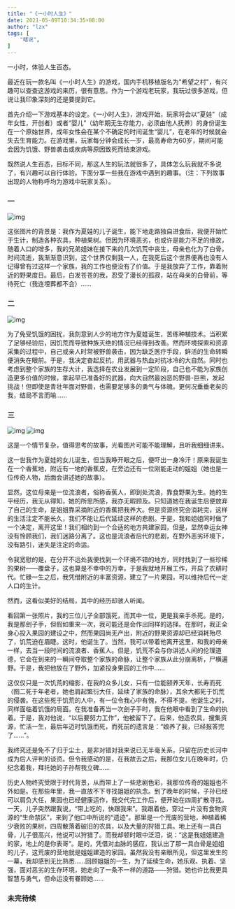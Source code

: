 ```yaml
---
title: "《一小时人生》"
date: 2021-05-09T10:34:35+08:00
author: "lzx"
tags: [
    "瞎说",
]
---
```

一小时，体验人生百态。

最近在玩一款名叫《一小时人生》的游戏，国内手机移植版名为"希望之村"，有兴趣可以查查这游戏的来历，很有意思。作为一个游戏老玩家，我玩过很多游戏，但说让我印象深刻的还是要提到它。

首先介绍一下游戏基本的设定。《一小时人生》，游戏开始，玩家将会以“夏娃”（成年女性，开创者）或者“婴儿”（幼年期无生存能力，必须由他人抚养）的身份诞生在一个原始世界，成年女性会在某个不确定的时间诞生“婴儿”，在老年的时候就会失去生育能力。在游戏里，玩家每分钟会成长一岁，最高寿命为60岁，期间可能会因为饥饿、野兽袭击或疾病等原因致死而结束游戏。

既然说人生百态，目标不同，那这人生的玩法就很多了，具体怎么玩我就不多说了，有兴趣可以自行体验。下面分享一些我在游戏中遇到的趣事。（注：下列故事出现的人物称呼均为游戏中玩家关系）。

### 一
![img](https://cdn.jsdelivr.net/gh/lzxqaq/jsdelivr@master/image/2021-5-9-2/2.jpg)

这张图片的背景是：我作为夏娃的儿子诞生，能下地走路独自进食后，我便开始忙于生计，制造各种农具，种植果树。但因为环境恶劣，也或许是能力不足的缘故，随着人口的增多，我的兄弟姐妹在接下来的几次饥荒中丧生，母亲也化为了白骨。时间流逝，我渐渐意识到，这个世界仅剩我一人，在我死后这个世界便再也没有人记得曾有过这样一个家族，我的工作也便没有了价值。于是我放弃了工作，靠着附近的野果度日。最后，白发苍苍的我，忍受了漫长的孤寂，站在母亲的白骨前，等待死亡（我连埋葬都不会）……

### 二
![img](https://cdn.jsdelivr.net/gh/lzxqaq/jsdelivr@master/image/2021-5-9-2/7.jpg)

为了免受饥饿的困扰，我刻意到人少的地方作为夏娃诞生，苦练种植技术。当积累了足够经验后，因饥荒而导致种族灭绝的情况已经得到改善。然而环境探索和资源采集的过程中，自己或亲人时常被野兽袭击，因为缺乏医疗手段，鲜活的生命转瞬便消失在眼前。于是，我决定奋起反抗，用武器与热血对抗冰冷的大自然。同时也考虑到整个家族的生存大计，我选择在农业发展到一定阶段，自己也不能为家族创造更多价值的时候，拿起早已准备好的武器，向大自然最凶恶的野兽-巨熊，发起挑战！但即使是青壮年面对野兽，也需要足够多的勇气与体魄，更何况垂垂老矣的我，结局不言而喻……

### 三
![img](https://cdn.jsdelivr.net/gh/lzxqaq/jsdelivr@master/image//2021-5-9-2/6.jpg)
![img](https://cdn.jsdelivr.net/gh/lzxqaq/jsdelivr@master/image/2021-5-9-2/8.jpg)

这是一个情节复杂，值得思考的故事，光看图片可能不能理解，且听我细细讲来。

这一世我作为夏娃的女儿诞生，但当我睁开眼之后，便吓出一身冷汗！原来我诞生在一个香蕉地，附近有一地的香蕉皮，在旁边还有一位刚能走动的姐姐（她也是一位传奇人物，后面会讲述她的故事）。

显然，这位母亲是一位流浪者，俗称香蕉人，即到处流浪，靠食野果为生。她的生平经历，我无从得知，她的所思所感，我亦无暇顾及。只知道她在我诞生后便放弃了自己的生命，是姐姐靠采摘附近的香蕉把我养大。但是资源终究会消耗完，这样的生活注定不能长久，我们不能让后代延续这样的悲剧。于是，我和姐姐同时做了一个决定，离开这里！我们相约到一个合适的地方共建家园，但是，显然幸运女神没有怜顾我们，我们迷路分离了。这也是流浪者后代的悲剧，在野外恶劣环境下，没有路引，迷失是注定的命运。

令我宽慰的是，在分开不远处我便找到一个环境不错的地方，同时找到了一些珍稀的果树——覆盘子，这也算是不幸中的万幸。于是我就地开展工作，开启了农耕时代。忙碌一生之后，我凭借附近的丰富资源，建立了一片果园，可以维持后代一定人口的生计。

然而，这看似美好的结局，其中的经历却骇人听闻。

看回第一张照片，我的三位儿子全部饿死，而其中一位，更是我亲手杀死。是的，我是那刽子手，但假如重来一次，我可能还是会作出同样的选择。在那时，我正全身心投入果园的建设之中，然而果园尚无产出，附近的野果资源却已经消耗殆尽了，饥荒迫在眉睫。这时，他诞生了。当然，我可以带着他离开这里，和我的母亲一样，去当一段时间的流浪者、香蕉人。但是，饥荒不会与你讲述人间的伦理道德，它会在到来的一瞬间夺取整个家族的命脉，让整个家族从此分崩离析，尸横遍野。于是，我把他放在了野外，加紧投身果园的工作中……

这仅仅只是一次饥荒的缩影，在我的众多儿女，只有一位能颐养天年，长寿而死（图二死于年老者，她也肩起繁衍大任，延续了家族的命脉），其余大都死于饥荒的侵袭。在这些死于饥荒的人中，有一位令我心中有愧，不得不提。他诞生之时，同样面临着饥饿的局面。在我准备再当一次刽子手时，我在他眼中看到了生命的执着。于是，我对他说，“以后要努力工作”，他被留下了。后来，他造农具，搜集资源，忙活一生，最后年迈时饥饿而死，而死前的遗言是：“娘养了我，已经报答完了……”。

我终究还是免不了归于尘土，是非对错对我来说已无半毫关系，只留在历史长河中成为后人评判的谈资。但令我感动的是，在我故去之后，我那位女儿在晚年时，仍纪念着我，拜托她的子孙帮我立碑……

历史人物终究受限于时代背景，从而带上了一些悲剧色彩，我那位传奇的姐姐也不外如是。在那些年里，我一直放不下寻找姐姐的执念。到了晚年的时候，子孙已经可以肩负大任，果园也已经健康运作，我交代完工作后，便开始在四周扩散寻找。一天，儿子突然跟我说，“带上吃的，快跟我来”。我跟着他，穿过一片没有食物资源的“生命禁区”，来到了他口中所说的“遗迹”。那里是一个荒废的营地，种植着稀少衰败的果树，四周散落着破旧的农具，以及大量的狩猎工具。地上还有一具白骨，儿子很高兴，他说可以狩猎了。而我却顿时眼中泛泪，说：“这是我姐姐建造的家，地上的是你表哥“。是的，凭借对血脉的感应，我认出了那一具白骨是姐姐的儿子，这荒废的营地就是姐姐建造的家园。虽然我没有亲眼所见，但这里发生的一幕，我却感到无比熟悉……回顾姐姐的一生，为了延续生命，她乐观、执着、坚强，面对恶劣的生存环境，她走向了一条不一样的道路——狩猎。她也许比我更具智慧与勇气，但命运没有眷顾她……

### 未完待续